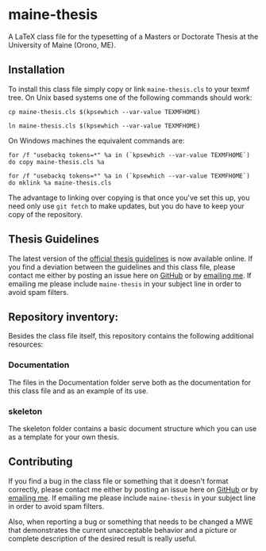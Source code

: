 # maine-thesis
A LaTeX class file for the typesetting of a Masters or Doctorate Thesis at the University of Maine (Orono, ME).

## Installation

To install this class file simply copy or link `maine-thesis.cls` to your texmf tree.  On Unix based systems one of the following commands should work:

`cp maine-thesis.cls $(kpsewhich --var-value TEXMFHOME)`

`ln maine-thesis.cls $(kpsewhich --var-value TEXMFHOME)`

On Windows machines the equivalent commands are:

``for /f "usebackq tokens=*" %a in (`kpsewhich --var-value TEXMFHOME`) do copy maine-thesis.cls %a``

``for /f "usebackq tokens=*" %a in (`kpsewhich --var-value TEXMFHOME`) do mklink %a maine-thesis.cls``

The advantage to linking over copying is that once you've set this up, you need only use `git fetch` to make updates, but you do have to keep your copy of the repository.

## Thesis Guidelines

The latest version of the [official thesis guidelines](https://umaine.edu/graduate/students/progress/thesis/) is now available online.  If you find a deviation between the guidelines and this class file, please contact me either by posting an issue here on [GitHub](https://github.com/rpspringuel/maine-thesis/issues) or by [emailing me](mailto:rpspringuel@gmail.com).  If emailing me please include `maine-thesis` in your subject line in order to avoid spam filters.

## Repository inventory:

Besides the class file itself, this repository contains the following additional resources:

### Documentation

The files in the Documentation folder serve both as the documentation for this class file and as an example of its use.

### skeleton

The skeleton folder contains a basic document structure which you can use as a template for your own thesis.

## Contributing

If you find a bug in the class file or something that it doesn't format correctly, please contact me either by posting an issue here on [GitHub](https://github.com/rpspringuel/maine-thesis/issues) or by [emailing me](mailto:rpspringuel@gmail.com).  If emailing me please include `maine-thesis` in your subject line in order to avoid spam filters.

Also, when reporting a bug or something that needs to be changed a MWE that demonstrates the current unacceptable behavior and a picture or complete description of the desired result is really useful.
